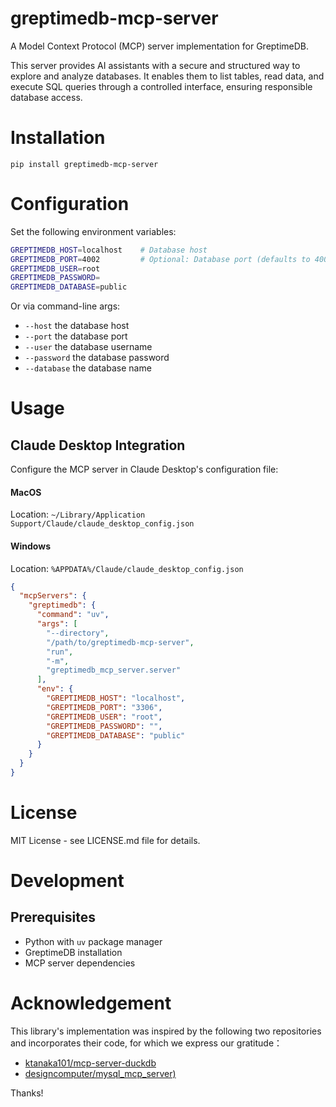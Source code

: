 # greptimedb-mcp-server
A Model Context Protocol (MCP) server implementation for GreptimeDB.

This server provides AI assistants with a secure and structured way to explore and analyze databases. It enables them to list tables, read data, and execute SQL queries through a controlled interface, ensuring responsible database access.

# Installation

```
pip install greptimedb-mcp-server
```


# Configuration

Set the following environment variables:

```bash
GREPTIMEDB_HOST=localhost    # Database host
GREPTIMEDB_PORT=4002         # Optional: Database port (defaults to 4002 if not specified)
GREPTIMEDB_USER=root
GREPTIMEDB_PASSWORD=
GREPTIMEDB_DATABASE=public
```

Or via command-line args:

* `--host` the database host
* `--port` the database port
* `--user` the database username
* `--password` the database password
* `--database` the database name

# Usage

## Claude Desktop Integration

Configure the MCP server in Claude Desktop's configuration file:

#### MacOS

Location: `~/Library/Application Support/Claude/claude_desktop_config.json`

#### Windows

Location: `%APPDATA%/Claude/claude_desktop_config.json`


```json
{
  "mcpServers": {
    "greptimedb": {
      "command": "uv",
      "args": [
        "--directory",
        "/path/to/greptimedb-mcp-server",
        "run",
        "-m",
        "greptimedb_mcp_server.server"
      ],
      "env": {
        "GREPTIMEDB_HOST": "localhost",
        "GREPTIMEDB_PORT": "3306",
        "GREPTIMEDB_USER": "root",
        "GREPTIMEDB_PASSWORD": "",
        "GREPTIMEDB_DATABASE": "public"
      }
    }
  }
}
```

# License

MIT License - see LICENSE.md file for details.

# Development

## Prerequisites
- Python with `uv` package manager
- GreptimeDB installation
- MCP server dependencies

# Acknowledgement
This library's implementation was inspired by the following two repositories and incorporates their code, for which we express our gratitude：

* [ktanaka101/mcp-server-duckdb](https://github.com/ktanaka101/mcp-server-duckdb)
* [designcomputer/mysql_mcp_server)](https://github.com/designcomputer/mysql_mcp_server)

Thanks!